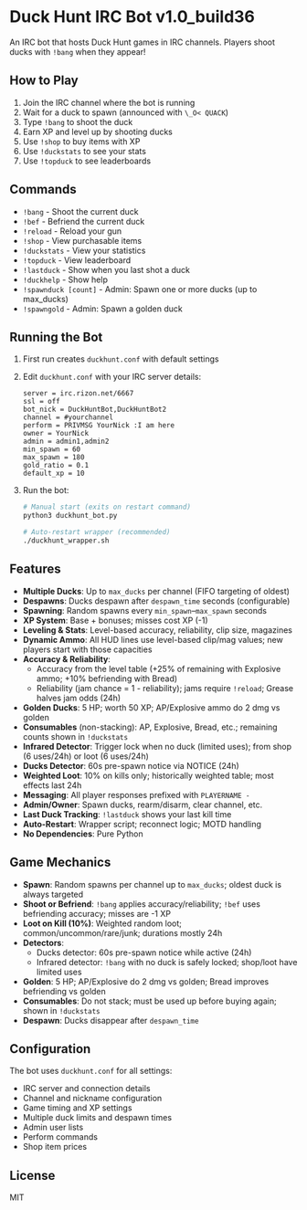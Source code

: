 # Duck Hunt IRC Bot v1.0_build36

An IRC bot that hosts Duck Hunt games in IRC channels. Players shoot ducks with `!bang` when they appear!

## How to Play

1. Join the IRC channel where the bot is running
2. Wait for a duck to spawn (announced with `\_O< QUACK`)
3. Type `!bang` to shoot the duck
4. Earn XP and level up by shooting ducks
5. Use `!shop` to buy items with XP
6. Use `!duckstats` to see your stats
7. Use `!topduck` to see leaderboards

## Commands

- `!bang` - Shoot the current duck
- `!bef` - Befriend the current duck
- `!reload` - Reload your gun
- `!shop` - View purchasable items
- `!duckstats` - View your statistics
- `!topduck` - View leaderboard
- `!lastduck` - Show when you last shot a duck
- `!duckhelp` - Show help
- `!spawnduck [count]` - Admin: Spawn one or more ducks (up to max_ducks)
- `!spawngold` - Admin: Spawn a golden duck

## Running the Bot

1. First run creates `duckhunt.conf` with default settings
2. Edit `duckhunt.conf` with your IRC server details:
   ```
   server = irc.rizon.net/6667
   ssl = off
   bot_nick = DuckHuntBot,DuckHuntBot2
   channel = #yourchannel
   perform = PRIVMSG YourNick :I am here
   owner = YourNick
   admin = admin1,admin2
   min_spawn = 60
   max_spawn = 180
   gold_ratio = 0.1
   default_xp = 10
   ```

3. Run the bot:
   ```bash
   # Manual start (exits on restart command)
   python3 duckhunt_bot.py
   
   # Auto-restart wrapper (recommended)
   ./duckhunt_wrapper.sh
   ```

## Features

- **Multiple Ducks**: Up to `max_ducks` per channel (FIFO targeting of oldest)
- **Despawns**: Ducks despawn after `despawn_time` seconds (configurable)
- **Spawning**: Random spawns every `min_spawn`–`max_spawn` seconds
- **XP System**: Base + bonuses; misses cost XP (-1)
- **Leveling & Stats**: Level-based accuracy, reliability, clip size, magazines
- **Dynamic Ammo**: All HUD lines use level-based clip/mag values; new players start with those capacities
- **Accuracy & Reliability**:
  - Accuracy from the level table (+25% of remaining with Explosive ammo; +10% befriending with Bread)
  - Reliability (jam chance = 1 - reliability); jams require `!reload`; Grease halves jam odds (24h)
- **Golden Ducks**: 5 HP; worth 50 XP; AP/Explosive ammo do 2 dmg vs golden
- **Consumables** (non-stacking): AP, Explosive, Bread, etc.; remaining counts shown in `!duckstats`
- **Infrared Detector**: Trigger lock when no duck (limited uses); from shop (6 uses/24h) or loot (6 uses/24h)
- **Ducks Detector**: 60s pre-spawn notice via NOTICE (24h)
- **Weighted Loot**: 10% on kills only; historically weighted table; most effects last 24h
- **Messaging**: All player responses prefixed with `PLAYERNAME -`
- **Admin/Owner**: Spawn ducks, rearm/disarm, clear channel, etc.
- **Last Duck Tracking**: `!lastduck` shows your last kill time
- **Auto-Restart**: Wrapper script; reconnect logic; MOTD handling
- **No Dependencies**: Pure Python

## Game Mechanics

- **Spawn**: Random spawns per channel up to `max_ducks`; oldest duck is always targeted
- **Shoot or Befriend**: `!bang` applies accuracy/reliability; `!bef` uses befriending accuracy; misses are -1 XP
- **Loot on Kill (10%)**: Weighted random loot; common/uncommon/rare/junk; durations mostly 24h
- **Detectors**:
  - Ducks detector: 60s pre-spawn notice while active (24h)
  - Infrared detector: `!bang` with no duck is safely locked; shop/loot have limited uses
- **Golden**: 5 HP; AP/Explosive do 2 dmg vs golden; Bread improves befriending vs golden
- **Consumables**: Do not stack; must be used up before buying again; shown in `!duckstats`
- **Despawn**: Ducks disappear after `despawn_time`

## Configuration

The bot uses `duckhunt.conf` for all settings:
- IRC server and connection details
- Channel and nickname configuration
- Game timing and XP settings
- Multiple duck limits and despawn times
- Admin user lists
- Perform commands
- Shop item prices

## License

MIT
